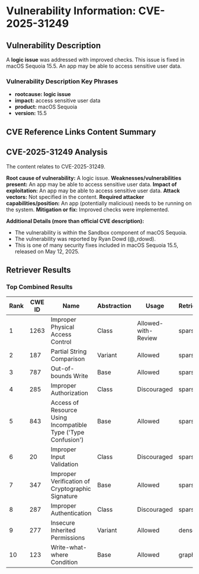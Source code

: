 # Vulnerability Information: CVE-2025-31249

## Vulnerability Description
A **logic issue** was addressed with improved checks. This issue is fixed in macOS Sequoia 15.5. An app may be able to access sensitive user data.

### Vulnerability Description Key Phrases
- **rootcause:** **logic issue**
- **impact:** access sensitive user data
- **product:** macOS Sequoia
- **version:** 15.5

## CVE Reference Links Content Summary
## CVE-2025-31249 Analysis

The content relates to CVE-2025-31249.

**Root cause of vulnerability:** A logic issue.
**Weaknesses/vulnerabilities present:** An app may be able to access sensitive user data.
**Impact of exploitation:** An app may be able to access sensitive user data.
**Attack vectors:** Not specified in the content.
**Required attacker capabilities/position:** An app (potentially malicious) needs to be running on the system.
**Mitigation or fix:** Improved checks were implemented.

**Additional Details (more than official CVE description):**

*   The vulnerability is within the Sandbox component of macOS Sequoia.
*   The vulnerability was reported by Ryan Dowd (@\_rdowd).
*   This is one of many security fixes included in macOS Sequoia 15.5, released on May 12, 2025.

## Retriever Results

### Top Combined Results

| Rank | CWE ID | Name | Abstraction | Usage  | Retrievers | Individual Scores |
|------|--------|------|-------------|-------|------------|-------------------|
| 1 | 1263 | Improper Physical Access Control | Class | Allowed-with-Review | sparse | 0.201 |
| 2 | 187 | Partial String Comparison | Variant | Allowed | sparse | 0.189 |
| 3 | 787 | Out-of-bounds Write | Base | Allowed | sparse | 0.186 |
| 4 | 285 | Improper Authorization | Class | Discouraged | sparse | 0.173 |
| 5 | 843 | Access of Resource Using Incompatible Type ('Type Confusion') | Base | Allowed | sparse | 0.167 |
| 6 | 20 | Improper Input Validation | Class | Discouraged | sparse | 0.166 |
| 7 | 347 | Improper Verification of Cryptographic Signature | Base | Allowed | sparse | 0.166 |
| 8 | 287 | Improper Authentication | Class | Discouraged | sparse | 0.164 |
| 9 | 277 | Insecure Inherited Permissions | Variant | Allowed | dense | 0.487 |
| 10 | 123 | Write-what-where Condition | Base | Allowed | graph | 0.002 |

